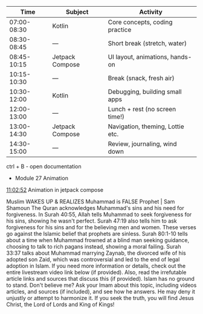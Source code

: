 
| Time        | Subject         | Activity                         |
| ----------- | --------------- | -------------------------------- |
| 07:00-08:30 | Kotlin          | Core concepts, coding practice   |
| 08:30-08:45 | —               | Short break (stretch, water)     |
| 08:45-10:15 | Jetpack Compose | UI layout, animations, hands-on  |
| 10:15-10:30 | —               | Break (snack, fresh air)         |
| 10:30-12:00 | Kotlin          | Debugging, building small apps   |
| 12:00-13:00 | —               | Lunch + rest (no screen time!)   |
| 13:00-14:30 | Jetpack Compose | Navigation, theming, Lottie etc. |
| 14:30-15:00 | —               | Review, journaling, wind down    |


ctrl + B - open documentation





- Module 27 Animation

[11:02:52](https://www.youtube.com/watch?v=U5dE-_E1wsg&t=39772s) Animation in jetpack compose



Muslim WAKES UP & REALIZES Muhammad is FALSE Prophet | Sam Shamoun The Quran acknowledges Muhammad's sins and his need for forgiveness. In Surah 40:55, Allah tells Muhammad to seek forgiveness for his sins, showing he wasn't perfect. Surah 47:19 also tells him to ask forgiveness for his sins and for the believing men and women. These verses go against the Islamic belief that prophets are sinless. Surah 80:1-10 tells about a time when Muhammad frowned at a blind man seeking guidance, choosing to talk to rich pagans instead, showing a moral failing. Surah 33:37 talks about Muhammad marrying Zaynab, the divorced wife of his adopted son Zaid, which was controversial and led to the end of legal adoption in Islam. If you need more information or details, check out the entire livestream video link below (if provided). Also, read the irrefutable article links and sources that discuss this (if provided). Islam has no ground to stand. Don't believe me? Ask your Imam about this topic, including videos articles, and sources (if included), and see how he answers. He may deny it unjustly or attempt to harmonize it. If you seek the truth, you will find Jesus Christ, the Lord of Lords and King of Kings!
